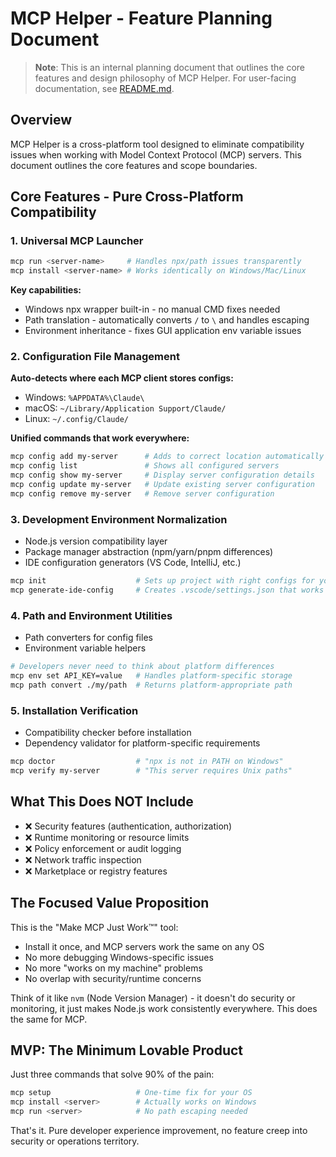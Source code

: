# MCP Helper - Feature Planning Document

> **Note**: This is an internal planning document that outlines the core features and design philosophy of MCP Helper. 
> For user-facing documentation, see [README.md](../README.md).

## Overview

MCP Helper is a cross-platform tool designed to eliminate compatibility issues when working with Model Context Protocol (MCP) servers. This document outlines the core features and scope boundaries.

## Core Features - Pure Cross-Platform Compatibility

### 1. Universal MCP Launcher

```bash
mcp run <server-name>     # Handles npx/path issues transparently
mcp install <server-name> # Works identically on Windows/Mac/Linux
```

**Key capabilities:**
- Windows npx wrapper built-in - no manual CMD fixes needed
- Path translation - automatically converts `/` to `\` and handles escaping
- Environment inheritance - fixes GUI application env variable issues

### 2. Configuration File Management

**Auto-detects where each MCP client stores configs:**
- Windows: `%APPDATA%\Claude\`
- macOS: `~/Library/Application Support/Claude/`
- Linux: `~/.config/Claude/`

**Unified commands that work everywhere:**
```bash
mcp config add my-server      # Adds to correct location automatically
mcp config list               # Shows all configured servers
mcp config show my-server     # Display server configuration details
mcp config update my-server   # Update existing server configuration
mcp config remove my-server   # Remove server configuration
```

### 3. Development Environment Normalization

- Node.js version compatibility layer
- Package manager abstraction (npm/yarn/pnpm differences)
- IDE configuration generators (VS Code, IntelliJ, etc.)

```bash
mcp init                    # Sets up project with right configs for your OS
mcp generate-ide-config     # Creates .vscode/settings.json that works
```

### 4. Path and Environment Utilities

- Path converters for config files
- Environment variable helpers

```bash
# Developers never need to think about platform differences
mcp env set API_KEY=value   # Handles platform-specific storage
mcp path convert ./my/path  # Returns platform-appropriate path
```

### 5. Installation Verification

- Compatibility checker before installation
- Dependency validator for platform-specific requirements

```bash
mcp doctor                  # "npx is not in PATH on Windows"
mcp verify my-server        # "This server requires Unix paths"
```

## What This Does NOT Include

- ❌ Security features (authentication, authorization)
- ❌ Runtime monitoring or resource limits
- ❌ Policy enforcement or audit logging
- ❌ Network traffic inspection
- ❌ Marketplace or registry features

## The Focused Value Proposition

This is the "Make MCP Just Work™" tool:

- Install it once, and MCP servers work the same on any OS
- No more debugging Windows-specific issues
- No more "works on my machine" problems
- No overlap with security/runtime concerns

Think of it like `nvm` (Node Version Manager) - it doesn't do security or monitoring, it just makes Node.js work consistently everywhere. This does the same for MCP.

## MVP: The Minimum Lovable Product

Just three commands that solve 90% of the pain:

```bash
mcp setup                   # One-time fix for your OS
mcp install <server>        # Actually works on Windows
mcp run <server>            # No path escaping needed
```

That's it. Pure developer experience improvement, no feature creep into security or operations territory.